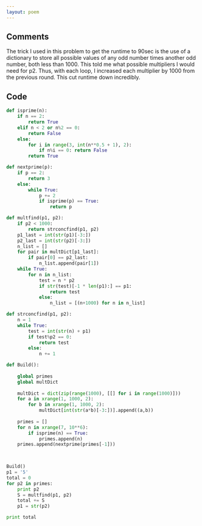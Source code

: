 ```yaml
---
layout: poem
---
```


## Comments

The trick I used in this problem to get the runtime to 90sec is the use of a
dictionary to store all possible values of any odd number times another odd
number, both less than 1000.  This told me what possible multipliers I would
need for p2. Thus, with each loop, I increased each multiplier by 1000 from the
previous round. This cut runtime down incredibly.

## Code

```python
def isprime(n):
	if n == 2:
		return True
	elif n < 2 or n%2 == 0:
		return False
	else:
		for i in range(3, int(n**0.5 + 1), 2):
			if n%i == 0: return False
		return True

def nextprime(p):
	if p == 2:
		return 3
	else:
		while True:
			p += 2
			if isprime(p) == True:
				return p

def multfind(p1, p2):
	if p2 < 1000:
		return strconcfind(p1, p2)
	p1_last = int(str(p1)[-3:])
	p2_last = int(str(p2)[-3:])
	n_list = []
	for pair in multDict[p1_last]:
		if pair[0] == p2_last:
			n_list.append(pair[1])
	while True:
		for n in n_list:
			test = n * p2
			if str(test)[-1 * len(p1):] == p1:
				return test
			else:
				n_list = [(n+1000) for n in n_list]

def strconcfind(p1, p2):
	n = 1
	while True:
		test = int(str(n) + p1)
		if test%p2 == 0:
			return test
		else:
			n += 1

def Build():
	
	global primes
	global multDict
		
	multDict = dict(zip(range(1000), [[] for i in range(1000)]))
	for a in xrange(1, 1000, 2):
		for b in xrange(1, 1000, 2):
			multDict[int(str(a*b)[-3:])].append((a,b))
			
	primes = []
	for n in xrange(7, 10**6):
		if isprime(n) == True:
			primes.append(n)
	primes.append(nextprime(primes[-1]))
	


Build()
p1 = '5'
total = 0
for p2 in primes:
	print p2
	S = multfind(p1, p2)
	total += S
	p1 = str(p2)

print total
```
